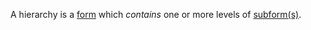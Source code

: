 A hierarchy is a [form](https://github.com/gcassel/Modular-Organization-Terminology/blob/master/terms/form.md) which *contains* one or more levels of [subform(s)](https://github.com/gcassel/Modular-Organization-Terminology/blob/master/terms/subform.md).

